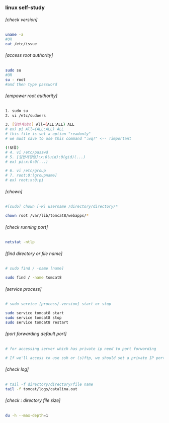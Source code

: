 ### linux self-study
  
###### [check version]
```sh
uname -a
#OR
cat /etc/issue
```
  
###### [access root authority]
```sh
sudo su
#OR
su - root
#and then type password
```
  
###### [empower root authority]
```sh
1. sudo su
2. vi /etc/sudoers

3. [일반계정명] All=(ALL:ALL) ALL
# ex) pi All=(ALL:ALL) ALL
# this file is set a option "readonly"
# we must save to use this command ":wq!" <-- !important

(!보류)
# 4. vi /etc/passwd
# 5. [일반계정명]:x:0(uid):0(gid)(...) 
# ex) pi:x:0:0(...)

# 6. vi /etc/group
# 7. root:0:[groupname]
# ex) root:x:0:pi
```
  
###### [chown]
```sh
#[sudo] chown [-R] username /directory/directory/*

chown root /var/lib/tomcat8/webapps/*
```
  
###### [check running port]
```sh
netstat -ntlp
```
  
###### [find directory or file name]
```sh
# sudo find / -name [name] 

sudo find / -name tomcat8
```
  
###### [service process]
```sh
# sudo service [process/-version] start or stop

sudo service tomcat8 start
sudo service tomcat8 stop
sudo service tomcat8 restart
```  
  
###### [port forwarding default port]
```sh
# for accessing server which has private ip need to port forwarding

# If we'll access to use ssh or (s)ftp, we should set a private IP port as 22
```
  
###### [check log]
```sh
# tail -f directory/directory/file name
tail -f tomcat/logs/catalina.out
```
###### [check : directory file size]
```sh
du -h --max-depth=1
```
